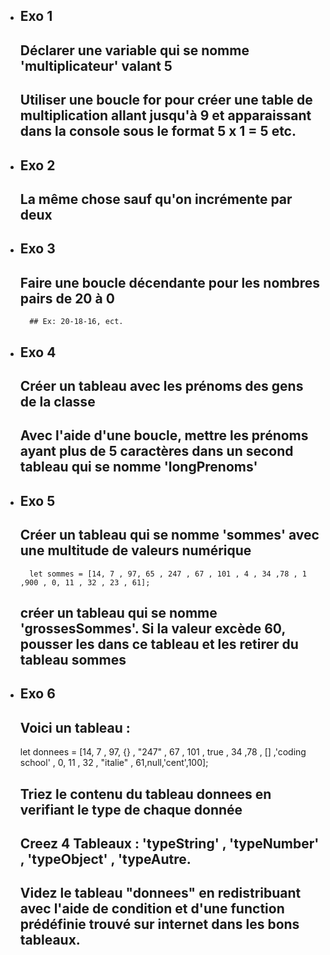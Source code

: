 - ## Exo 1 
    ## Déclarer une variable qui se nomme 'multiplicateur' valant 5
    ## Utiliser une boucle for pour créer une table de multiplication allant jusqu'à 9 et apparaissant dans la console sous le format 5 x 1 = 5 etc.

- ## Exo 2
    ## La même chose sauf qu'on incrémente par deux

- ## Exo 3
    ## Faire une boucle décendante pour les nombres pairs de 20 à 0
        ## Ex: 20-18-16, ect.

- ## Exo 4
    ## Créer un tableau avec les prénoms des gens de la classe
    ## Avec l'aide d'une boucle, mettre les prénoms ayant plus de 5 caractères dans un second tableau qui se nomme 'longPrenoms'

- ## Exo 5
    ##  Créer un tableau qui se nomme 'sommes' avec une multitude de valeurs numérique
        let sommes = [14, 7 , 97, 65 , 247 , 67 , 101 , 4 , 34 ,78 , 1 ,900 , 0, 11 , 32 , 23 , 61];
    ## créer un tableau qui se nomme 'grossesSommes'. Si la valeur excède 60, pousser les dans ce tableau et les retirer du tableau sommes

- ## Exo 6
    ##  Voici un tableau : 
    let donnees = [14, 7 , 97, {} , "247" , 67 , 101 , true , 34 ,78 , [] ,'coding school' , 0, 11 , 32 , "italie" , 61,null,'cent',100];

    ## Triez le contenu du tableau donnees en verifiant le type de chaque donnée
    ## Creez 4 Tableaux : 'typeString' , 'typeNumber' , 'typeObject' , 'typeAutre.
    ## Videz le tableau "donnees" en redistribuant avec l'aide de condition et d'une function prédéfinie trouvé sur internet dans les bons tableaux.






